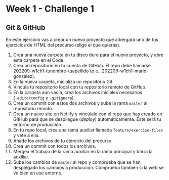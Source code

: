 # Week 1 - Challenge 1

## Git & GitHub

En este ejercicio vas a crear un nuevo proyecto que albergará uno de tus ejercicios de HTML del precurso (elige el que quieras).

1. Crea una nueva carpeta en tu disco duro para el nuevo proyecto, y abre esta carpeta en el Code.
2. Crea un repositorio en tu cuenta de GitHub. El repo debe llamarse 202209-w1ch1-tunombre-tuapellido (p.e., 202209-w1ch1-mario-gonzalez).
3. En la nueva carpeta, inicializa un repositorio Git.
4. Vincula tu repositorio local con tu repositorio remoto de GitHub.
5. En la carpeta aún vacía, crea los archivos iniciales necesarios (`.editorconfig` y `.gitignore`).
6. Crea un commit con estos dos archivos y sube la rama `master` al repositorio remoto.
7. Crea un nuevo site en Netlify y vincúlalo con el repo que has creado en GitHub para que se despliegue (_deploy_) automáticamente. Éste será tu entorno de _producción_.
8. En tu repo local, crea una rama auxiliar llamada `feature/exercise-files` y vete a ella.
9. Añade los archivos de tu ejercicio del precurso.
10. Crea un commit con todos los archivos.
11. Mergea el trabajo de la rama auxiliar en la rama principal y borra la auxiliar.
12. Sube los cambios de `master` al repo y comprueba que se han desplegado los cambios a producción. Comprueba también si la web se ve bien en ese entorno.
